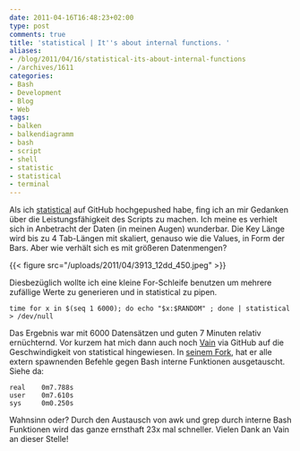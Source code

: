 ```yaml
---
date: 2011-04-16T16:48:23+02:00
type: post
comments: true
title: 'statistical | It''s about internal functions. '
aliases:
- /blog/2011/04/16/statistical-its-about-internal-functions
- /archives/1611
categories:
- Bash
- Development
- Blog
- Web
tags:
- balken
- balkendiagramm
- bash
- script
- shell
- statistic
- statistical
- terminal
---
```


Als ich [statistical](http://github.com/noqqe/statistical) auf GitHub
hochgepushed habe, fing ich an mir Gedanken über die Leistungsfähigkeit des
Scripts zu machen. Ich meine es verhielt sich in Anbetracht der Daten (in
meinen Augen) wunderbar. Die Key Länge wird bis zu 4 Tab-Längen mit
skaliert, genauso wie die Values, in Form der Bars. Aber wie verhält sich
es mit größeren Datenmengen?

{{< figure src="/uploads/2011/04/3913_12dd_450.jpeg" >}}

Diesbezüglich wollte ich eine kleine For-Schleife benutzen um mehrere
zufällige Werte zu generieren und in statistical  zu pipen.

```
time for x in $(seq 1 6000); do echo "$x:$RANDOM" ; done | statistical > /dev/null
```

Das Ergebnis war mit 6000 Datensätzen und guten 7 Minuten relativ
ernüchternd. Vor kurzem hat mich dann auch noch
[Vain](http://uninformativ.de) via GitHub auf die Geschwindigkeit von
statistical hingewiesen. In [seinem
Fork](https://github.com/vain/statistical), hat er alle extern spawnenden
Befehle gegen Bash interne Funktionen ausgetauscht. Siehe da:

```
real    0m7.788s
user    0m7.610s
sys     0m0.250s
```

Wahnsinn oder? Durch den Austausch von awk und grep durch interne Bash
Funktionen wird das ganze ernsthaft 23x mal schneller. Vielen Dank an Vain
an dieser Stelle!


